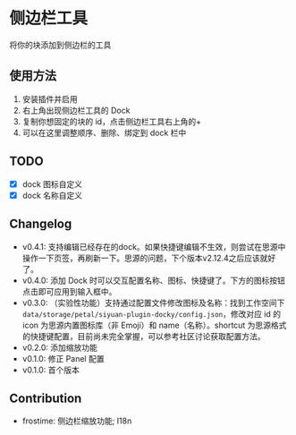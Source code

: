 # 侧边栏工具

将你的块添加到侧边栏的工具

## 使用方法

1. 安装插件并启用
2. 右上角出现侧边栏工具的 Dock
3. 复制你想固定的块的 id，点击侧边栏工具右上角的+
4. 可以在这里调整顺序、删除、绑定到 dock 栏中

## TODO

- [x] dock 图标自定义
- [x] dock 名称自定义

## Changelog
- v0.4.1: 支持编辑已经存在的dock。如果快捷键编辑不生效，则尝试在思源中操作一下页签，再刷新一下。思源的问题，下个版本v2.12.4之后应该就好了。
- v0.4.0: 添加 Dock 时可以交互配置名称、图标、快捷键了。下方的图标按钮点击即可应用到输入框中。
- v0.3.0: （实验性功能）支持通过配置文件修改图标及名称：找到工作空间下`data/storage/petal/siyuan-plugin-docky/config.json`，修改对应 id 的 icon 为思源内置图标库（非 Emoji）和 name（名称）。shortcut 为思源格式的快捷键配置，目前尚未完全掌握，可以参考社区讨论获取配置方法。
- v0.2.0: 添加缩放功能
- v0.1.0: 修正 Panel 配置
- v0.1.0: 首个版本

## Contribution

- frostime: 侧边栏缩放功能; I18n
